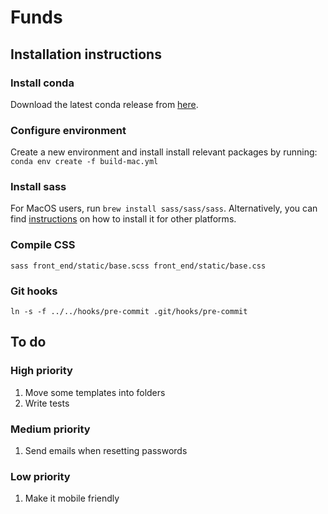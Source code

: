 # Funds

## Installation instructions
### Install conda
Download the latest conda release from [here](https://www.anaconda.com/distribution/).

### Configure environment
Create a new environment and install install relevant packages by running:
```conda env create -f build-mac.yml```

### Install sass
For MacOS users, run
```brew install sass/sass/sass```.
Alternatively, you can find [instructions](https://sass-lang.com/install) on how to install it for other platforms.


### Compile CSS
```sass front_end/static/base.scss front_end/static/base.css```

### Git hooks
```ln -s -f ../../hooks/pre-commit .git/hooks/pre-commit```

## To do
### High priority
1. Move some templates into folders
1. Write tests

### Medium priority
1. Send emails when resetting passwords

### Low priority
1. Make it mobile friendly